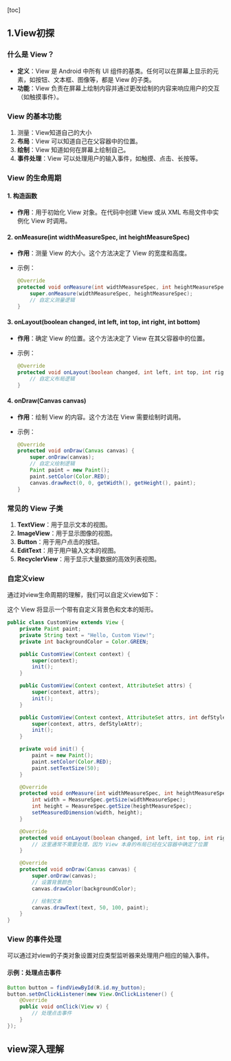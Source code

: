 [toc]

## 1.View初探

### 什么是 View？

- **定义**：View 是 Android 中所有 UI 组件的基类。任何可以在屏幕上显示的元素，如按钮、文本框、图像等，都是 View 的子类。
- **功能**：View 负责在屏幕上绘制内容并通过更改绘制的内容来响应用户的交互（如触摸事件）。

### View 的基本功能

1. 测量：View知道自己的大小
2. **布局**：View 可以知道自己在父容器中的位置。
3. **绘制**：View 知道如何在屏幕上绘制自己。
4. **事件处理**：View 可以处理用户的输入事件，如触摸、点击、长按等。

### View 的生命周期

#### 1. 构造函数

- **作用**：用于初始化 View 对象。在代码中创建 View 或从 XML 布局文件中实例化 View 时调用。

#### 2. onMeasure(int widthMeasureSpec, int heightMeasureSpec)

- **作用**：测量 View 的大小。这个方法决定了 View 的宽度和高度。

- 示例：

  ```java
  @Override
  protected void onMeasure(int widthMeasureSpec, int heightMeasureSpec) {
      super.onMeasure(widthMeasureSpec, heightMeasureSpec);
      // 自定义测量逻辑
  }
  ```

#### 3. onLayout(boolean changed, int left, int top, int right, int bottom)

- **作用**：确定 View 的位置。这个方法决定了 View 在其父容器中的位置。

- 示例：

  ```java
  @Override
  protected void onLayout(boolean changed, int left, int top, int right, int bottom) {
      // 自定义布局逻辑
  }
  ```

#### 4. onDraw(Canvas canvas)

- **作用**：绘制 View 的内容。这个方法在 View 需要绘制时调用。

- 示例：

  ```java
  @Override
  protected void onDraw(Canvas canvas) {
      super.onDraw(canvas);
      // 自定义绘制逻辑
      Paint paint = new Paint();
      paint.setColor(Color.RED);
      canvas.drawRect(0, 0, getWidth(), getHeight(), paint);
  }
  ```

### 常见的 View 子类

1. **TextView**：用于显示文本的视图。
2. **ImageView**：用于显示图像的视图。
3. **Button**：用于用户点击的按钮。
4. **EditText**：用于用户输入文本的视图。
5. **RecyclerView**：用于显示大量数据的高效列表视图。

### 自定义view

通过对view生命周期的理解，我们可以自定义view如下：

这个 View 将显示一个带有自定义背景色和文本的矩形。

```java
public class CustomView extends View {
    private Paint paint;
    private String text = "Hello, Custom View!";
    private int backgroundColor = Color.GREEN;

    public CustomView(Context context) {
        super(context);
        init();
    }

    public CustomView(Context context, AttributeSet attrs) {
        super(context, attrs);
        init();
    }

    public CustomView(Context context, AttributeSet attrs, int defStyleAttr) {
        super(context, attrs, defStyleAttr);
        init();
    }

    private void init() {
        paint = new Paint();
        paint.setColor(Color.RED);
        paint.setTextSize(50);
    }

    @Override
    protected void onMeasure(int widthMeasureSpec, int heightMeasureSpec) {
        int width = MeasureSpec.getSize(widthMeasureSpec);
        int height = MeasureSpec.getSize(heightMeasureSpec);
        setMeasuredDimension(width, height);
    }

    @Override
    protected void onLayout(boolean changed, int left, int top, int right, int bottom) {
        // 这里通常不需要处理，因为 View 本身的布局已经在父容器中确定了位置
    }

    @Override
    protected void onDraw(Canvas canvas) {
        super.onDraw(canvas);
        // 设置背景颜色
        canvas.drawColor(backgroundColor);

        // 绘制文本
        canvas.drawText(text, 50, 100, paint);
    }
}

```
### View 的事件处理

可以通过对view的子类对象设置对应类型监听器来处理用户相应的输入事件。

#### 示例：处理点击事件

```java
Button button = findViewById(R.id.my_button);
button.setOnClickListener(new View.OnClickListener() {
    @Override
    public void onClick(View v) {
        // 处理点击事件
    }
});
```



## view深入理解

